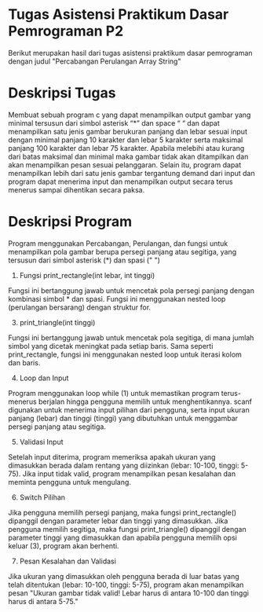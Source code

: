 # Tugas Asistensi Praktikum Dasar Pemrograman P2
Berikut merupakan hasil dari tugas asistensi praktikum dasar pemrograman dengan judul "Percabangan Perulangan Array String"

# Deskripsi Tugas
Membuat sebuah program c yang dapat menampilkan output gambar yang minimal tersusun dari simbol asterisk “*” dan space “ “ dan dapat menampilkan satu jenis gambar berukuran panjang dan lebar sesuai input dengan minimal panjang 10 karakter dan lebar 5 karakter serta maksimal panjang 100 karakter dan lebar 75 karakter. Apabila melebihi atau kurang dari batas maksimal dan minimal maka gambar tidak akan ditampilkan dan akan menampilkan pesan sesuai pelanggaran. Selain itu, program dapat menampilkan lebih dari satu jenis gambar tergantung demand dari input dan program dapat menerima input dan menampilkan output secara terus menerus sampai dihentikan secara paksa.

# Deskripsi Program
Program menggunakan Percabangan, Perulangan, dan fungsi untuk menampilkan pola gambar berupa persegi panjang atau segitiga, yang tersusun dari simbol asterisk (*) dan spasi (" ")
1. Fungsi print_rectangle(int lebar, int tinggi)

Fungsi ini bertanggung jawab untuk mencetak pola persegi panjang dengan kombinasi simbol * dan spasi. Fungsi ini menggunakan nested loop (perulangan bersarang) dengan struktur for.

3. print_triangle(int tinggi)

Fungsi ini bertanggung jawab untuk mencetak pola segitiga, di mana jumlah simbol yang dicetak meningkat pada setiap baris. Sama seperti print_rectangle, fungsi ini menggunakan nested loop untuk iterasi kolom dan baris.

4. Loop dan Input

Program menggunakan loop while (1) untuk memastikan program terus-menerus berjalan hingga pengguna memilih untuk menghentikannya. scanf digunakan untuk menerima input pilihan dari pengguna, serta input ukuran panjang (lebar) dan tinggi (tinggi) yang dibutuhkan untuk menggambar persegi panjang atau segitiga.

5. Validasi Input

Setelah input diterima, program memeriksa apakah ukuran yang dimasukkan berada dalam rentang yang diizinkan (lebar: 10-100, tinggi: 5-75). Jika input tidak valid, program menampilkan pesan kesalahan dan meminta pengguna untuk mengulang.

6. Switch Pilihan

Jika pengguna memilih persegi panjang, maka fungsi print_rectangle() dipanggil dengan parameter lebar dan tinggi yang dimasukkan. Jika pengguna memilih segitiga, maka fungsi print_triangle() dipanggil dengan parameter tinggi yang dimasukkan dan apabila pengguna memilih opsi keluar (3), program akan berhenti.

7. Pesan Kesalahan dan Validasi

Jika ukuran yang dimasukkan oleh pengguna berada di luar batas yang telah ditentukan (lebar: 10-100, tinggi: 5-75), program akan menampilkan pesan "Ukuran gambar tidak valid! Lebar harus di antara 10-100 dan tinggi harus di antara 5-75."
